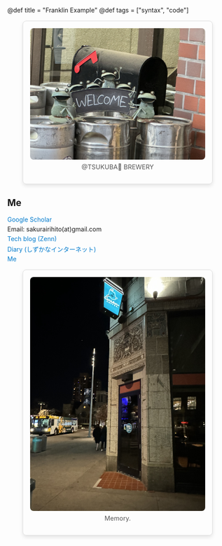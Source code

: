 @def title = "Franklin Example"
@def tags = ["syntax", "code"]

<!-- ここで少し CSS を書いて、画像やテキストを整形する例を示します -->
<style>
.card {
  border: 1px solid #ddd;
  border-radius: 8px;
  padding: 1rem;
  margin: 1rem 0;
  box-shadow: 0 4px 8px rgba(0,0,0,.1);
  max-width: 400px;    /* 適宜調整 */
  margin-left: auto;   /* カードを中央寄せ */
  margin-right: auto;
}

.card img {
  display: block;
  max-width: 100%;
  height: auto;
  margin: 0 auto;
  border-radius: 8px;
}

.card .caption {
  text-align: center;
  font-size: 0.9rem;
  margin-top: 0.5rem;
  color: #555;
}

.links {
  list-style: none;
  padding-left: 0;
  margin: 1rem 0;
}

.links li {
  margin: 0.3rem 0;
}

.links li a {
  text-decoration: none;
  color: #007acc;
}

.links li a:hover {
  text-decoration: underline;
}
</style>

<!-- 画像 + キャプション部分をカード風にまとめた例 -->
<div class="card">
  <img src="frog.jpg" alt="frog">
  <p class="caption">@TSUKUBA🐸 BREWERY</p>
</div>

## Me

<ul class="links">
  <li>
    <a 
      href="https://scholar.google.com/citations?hl=ja&authuser=1&user=IKqeswsAAAAJ" 
      target="_blank">
      Google Scholar
    </a>
  </li>
  <li>Email: sakurairihito(at)gmail.com</li>
  <li>
    <a 
      href="https://zenn.dev/rihitosakurai" 
      target="_blank">
      Tech blog (Zenn)
    </a>
  </li>
  <li>
    <a 
      href="https://sizu.me/sakurai" 
      target="_blank">
      Diary (しずかなインターネット)
    </a>
  </li>
  <li>
    <a
      href="https://github.com/sakurairihito/self-intro"
      target="_blank">
      Me
    </a>
  </li>
</ul>

<!-- もう一つの画像も同様に -->
<div class="card">
  <img src="cafe.jpg" alt="cafe">
  <p class="caption">Memory.</p>
</div>
